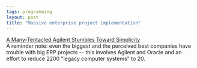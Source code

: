 ```yaml
---
tags: programming
layout: post
title: "Massive enterprise project implementation"
---
```




<a href="http://www.nytimes.com/2002/08/26/technology/26AGIL.html">A Many-Tentacled Agilent Stumbles Toward Simplicity</a><br>
A reminder note: even the biggest and the perceived best companies have trouble with big ERP projects -- this involves Agilent and Oracle and an effort to reduce 2200 "legacy computer systems" to 20.


